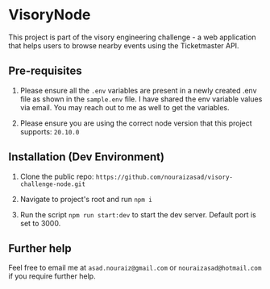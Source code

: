 # VisoryNode

This project is part of the visory engineering challenge - a web application that helps users to browse nearby events using the Ticketmaster API.

## Pre-requisites

1. Please ensure all the `.env` variables are present in a newly created .env file as shown in the `sample.env` file. I have shared the env variable values via email. You may reach out to me as well to get the variables.

2. Please ensure you are using the correct node version that this project supports: `20.10.0`

## Installation (Dev Environment)

1. Clone the public repo: `https://github.com/nouraizasad/visory-challenge-node.git`

2. Navigate to project's root and run `npm i`

3. Run the script `npm run start:dev` to start the dev server. Default port is set to 3000.

## Further help

Feel free to email me at `asad.nouraiz@gmail.com` or `nouraizasad@hotmail.com` if you require further help.